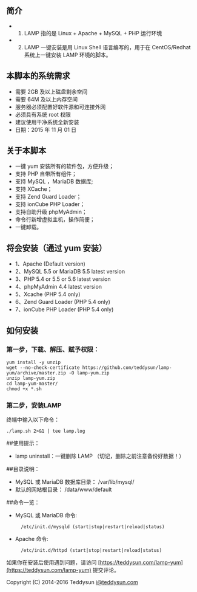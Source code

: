 ## 简介
* 1. LAMP 指的是 Linux + Apache + MySQL + PHP 运行环境
* 2. LAMP 一键安装是用 Linux Shell 语言编写的，用于在 CentOS/Redhat 系统上一键安装 LAMP 环境的脚本。

## 本脚本的系统需求
* 需要 2GB 及以上磁盘剩余空间
* 需要 64M 及以上内存空间
* 服务器必须配置好软件源和可连接外网
* 必须具有系统 root 权限
* 建议使用干净系统全新安装
* 日期：2015 年 11 月 01 日

## 关于本脚本
* 一键 yum 安装所有的软件包，方便升级；
* 支持 PHP 自带所有组件；
* 支持 MySQL ，MariaDB 数据库;
* 支持 XCache；
* 支持 Zend Guard Loader；
* 支持 ionCube PHP Loader；
* 支持自助升级 phpMyAdmin；
* 命令行新增虚拟主机，操作简便；
* 一键卸载。

## 将会安装（通过 yum 安装）
* 1、Apache (Default version)
* 2、MySQL 5.5 or MariaDB 5.5 latest version
* 3、PHP 5.4 or 5.5 or 5.6 latest version
* 4、phpMyAdmin 4.4 latest version
* 5、Xcache (PHP 5.4 only)
* 6、Zend Guard Loader (PHP 5.4 only)
* 7、ionCube PHP Loader (PHP 5.4 only)

## 如何安装
### 第一步，下载、解压、赋予权限：

    yum install -y unzip
    wget --no-check-certificate https://github.com/teddysun/lamp-yum/archive/master.zip -O lamp-yum.zip
    unzip lamp-yum.zip
    cd lamp-yum-master/
    chmod +x *.sh

### 第二步，安装LAMP
终端中输入以下命令：

    ./lamp.sh 2>&1 | tee lamp.log

##使用提示：

* lamp uninstall：一键删除 LAMP （切记，删除之前注意备份好数据！）

##目录说明：

* MySQL 或 MariaDB 数据库目录： /var/lib/mysql/
* 默认的网站根目录： /data/www/default

##命令一览：
* MySQL 或 MariaDB 命令: 

        /etc/init.d/mysqld (start|stop|restart|reload|status)

* Apache 命令: 

        /etc/init.d/httpd (start|stop|restart|reload|status)

如果你在安装后使用遇到问题，请访问 [https://teddysun.com/lamp-yum](https://teddysun.com/lamp-yum) 提交评论。

Copyright (C) 2014-2016 Teddysun <i@teddysun.com>
